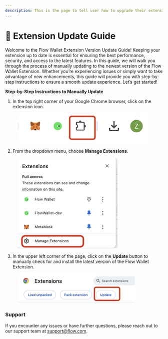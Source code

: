 ```yaml
---
description: This is the page to tell user how to upgrade their extension manually
---
```


# 🔁 Extension Update Guide

Welcome to the Flow Wallet Extension Version Update Guide! Keeping your extension up to date is essential for ensuring the best performance, security, and access to the latest features. In this guide, we will walk you through the process of manually updating to the newest version of the Flow Wallet Extension. Whether you’re experiencing issues or simply want to take advantage of new enhancements, this guide will provide you with step-by-step instructions to ensure a smooth update experience. Let’s get started!

**Step-by-Step Instructions to Manually Update**

1. &#x20;In the top right corner of your Google Chrome browser, click on the extension icon.

<figure><img src=".gitbook/assets/Screen Shot 2024-10-18 at 10.18.10 am.png" alt=""><figcaption></figcaption></figure>

2. From the dropdown menu, choose **Manage Extensions**.

<figure><img src=".gitbook/assets/Screen Shot 2024-10-18 at 10.18.19 am.png" alt="" width="320"><figcaption></figcaption></figure>

3. In the upper left corner of the page, click on the **Update** button to manually check for and install the latest version of the Flow Wallet Extension.

<figure><img src=".gitbook/assets/Screen Shot 2024-10-18 at 10.18.27 am.png" alt="" width="375"><figcaption></figcaption></figure>

### Support

If you encounter any issues or have further questions, please reach out to our support team at support@flow.com.

